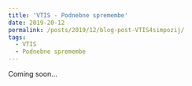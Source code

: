 ```yaml
---
title: 'VTIS - Podnebne spremembe'
date: 2019-20-12
permalink: /posts/2019/12/blog-post-VTIS4simpozij/
tags:
  - VTIS
  - Podnebne spremembe
---
```


Coming soon...
